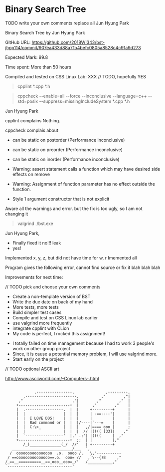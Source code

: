 # Binary Search Tree

TODO write your own comments replace all Jun Hyung Park

Binary Search Tree by Jun Hyung Park

GitHub URL: 
https://github.com/2018WI343/bst-jhpp114/commit/907ea433d88a71b4befc0805a8528c4c91a9d273

Expected Mark: 99.8

Time spent: More than 50 hours

Compiled and tested on CSS Linux Lab: XXX // TODO, hopefully YES


> cpplint *.cpp *.h

> cppcheck --enable=all --force --inconclusive --language=c++ --std=posix --suppress=missingIncludeSystem *.cpp *.h

Jun Hyung Park

cpplint complains Nothing.

cppcheck complais about  
* can be static on postorder (Performance inconclusive)
* can be static on preorder (Performance inconclusive)
* can be static on inorder (Performance inconclusive)

* Warning: assert statement calls a function which may have desired side effects on remove

* Warning: Assignment of function parameter has no effect outside the function.

* Style 1 argument constructor that is not explicit

Aware all the warnings and error.
but the fix is too ugly, so I am not changing it

> valgrind ./bst.exe

Jun Hyung Park,

* Finally fixed it no!!! leak
* yes!

Implemented x, y, z, but did not have time for w, r
Imemented all

Program gives the following error, cannot find source or fix it
            blah blah blah

Improvements for next time:

// TODO pick and choose your own comments

- Create a non-template version of BST
- Write the due date on back of my hand
- More tests, more tests
- Build simpler test cases
- Compile and test on CSS Linux lab earlier
- use valgrind more frequently
- integrate cpplint with CLion
- My code is perfect, I rocked this assignment!

* I totally failed on time management because I had to work 3 people's work on other group project
* Since, it is cause a potential memory problem, I will use valgrind more.
* Start early on the project

// TODO optional ASCII art

http://www.asciiworld.com/-Computers-.html

```

             ,----------------,              ,---------,
        ,-----------------------,          ,"        ,"|
      ,"                      ,"|        ,"        ,"  |
     +-----------------------+  |      ,"        ,"    |
     |  .-----------------.  |  |     +---------+      |
     |  |                 |  |  |     | -==----'|      |
     |  |  I LOVE DOS!    |  |  |     |         |      |
     |  |  Bad command or |  |  |/----|`---=    |      |
     |  |  C:\>_          |  |  |   ,/|==== ooo |      ;
     |  |                 |  |  |  // |(((( [33]|    ,"
     |  `-----------------'  |," .;'| |((((     |  ,"
     +-----------------------+  ;;  | |         |,"
        /_)______________(_/  //'   | +---------+
   ___________________________/___  `,
  /  oooooooooooooooo  .o.  oooo /,   \,"-----------
 / ==ooooooooooooooo==.o.  ooo= //   ,`\--{)B     ,"
/_==__==========__==_ooo__ooo=_/'   /___________,"
`-----------------------------'
```

